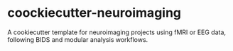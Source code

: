 # coockiecutter-neuroimaging
A cookiecutter template for neuroimaging projects using fMRI or EEG data, following BIDS and modular analysis workflows.
